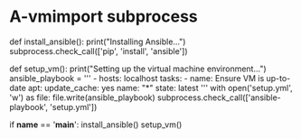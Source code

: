 # A-vmimport subprocess

def install_ansible():
    print("Installing Ansible...")
    subprocess.check_call(['pip', 'install', 'ansible'])

def setup_vm():
    print("Setting up the virtual machine environment...")
    ansible_playbook = '''
    - hosts: localhost
      tasks:
        - name: Ensure VM is up-to-date
          apt:
            update_cache: yes
            name: "*"
            state: latest
    '''
    with open('setup.yml', 'w') as file:
        file.write(ansible_playbook)
    subprocess.check_call(['ansible-playbook', 'setup.yml'])

if __name__ == '__main__':
    install_ansible()
    setup_vm()
    
